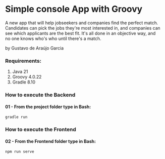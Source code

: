 # Simple console App with Groovy

A new app that will help jobseekers and companies find the perfect match. Candidates can pick the jobs they're most interested in, and companies can see which applicants are the best fit. It's all done in an objective way, and no one knows who's who until there's a match.

by Gustavo de Araújo Garcia

### Requirements:
1. Java 21
2. Groovy 4.0.22
3. Gradle 8.10

### How to execute the Backend
#### 01 - From the project folder type in Bash:
```gradle run```

### How to execute the Frontend
#### 02 - From the Frontend folder type in Bash:
```npm run serve```